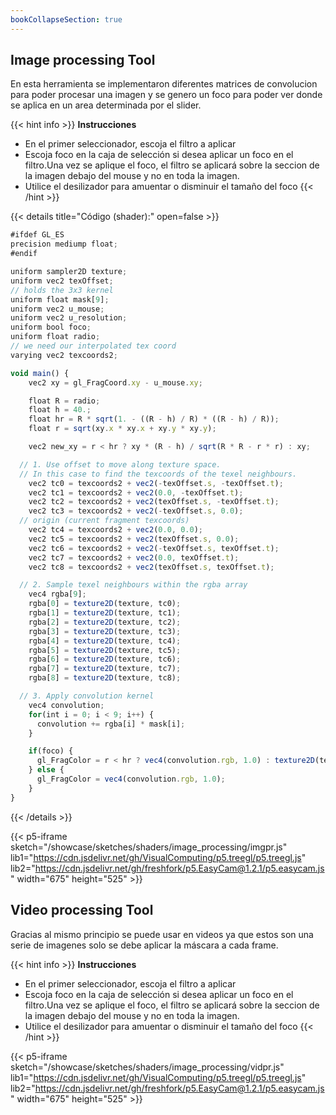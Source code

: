 ```yaml
---
bookCollapseSection: true
---
```

## Image processing Tool

En esta herramienta se implementaron diferentes matrices de convolucion para poder procesar una imagen y se genero un foco para poder ver donde se aplica en un area determinada por el slider.

{{< hint info >}} **Instrucciones** 
- En el primer seleccionador, escoja el filtro a aplicar
- Escoja foco en la caja de selección si desea aplicar un foco en el filtro.Una vez se aplique el foco, el filtro se aplicará sobre la seccion de la imagen debajo del mouse y no en toda la imagen.
- Utilice el desilizador para amuentar o disminuir el tamaño del foco
{{< /hint >}} 

{{< details title="Código (shader):" open=false >}}
```js
#ifdef GL_ES
precision mediump float;
#endif

uniform sampler2D texture;
uniform vec2 texOffset;
// holds the 3x3 kernel
uniform float mask[9];
uniform vec2 u_mouse;
uniform vec2 u_resolution;
uniform bool foco;
uniform float radio;
// we need our interpolated tex coord
varying vec2 texcoords2;

void main() {
    vec2 xy = gl_FragCoord.xy - u_mouse.xy;

    float R = radio;
    float h = 40.;
    float hr = R * sqrt(1. - ((R - h) / R) * ((R - h) / R));
    float r = sqrt(xy.x * xy.x + xy.y * xy.y);

    vec2 new_xy = r < hr ? xy * (R - h) / sqrt(R * R - r * r) : xy;

  // 1. Use offset to move along texture space.
  // In this case to find the texcoords of the texel neighbours.
    vec2 tc0 = texcoords2 + vec2(-texOffset.s, -texOffset.t);
    vec2 tc1 = texcoords2 + vec2(0.0, -texOffset.t);
    vec2 tc2 = texcoords2 + vec2(texOffset.s, -texOffset.t);
    vec2 tc3 = texcoords2 + vec2(-texOffset.s, 0.0);
  // origin (current fragment texcoords)
    vec2 tc4 = texcoords2 + vec2(0.0, 0.0);
    vec2 tc5 = texcoords2 + vec2(texOffset.s, 0.0);
    vec2 tc6 = texcoords2 + vec2(-texOffset.s, texOffset.t);
    vec2 tc7 = texcoords2 + vec2(0.0, texOffset.t);
    vec2 tc8 = texcoords2 + vec2(texOffset.s, texOffset.t);

  // 2. Sample texel neighbours within the rgba array
    vec4 rgba[9];
    rgba[0] = texture2D(texture, tc0);
    rgba[1] = texture2D(texture, tc1);
    rgba[2] = texture2D(texture, tc2);
    rgba[3] = texture2D(texture, tc3);
    rgba[4] = texture2D(texture, tc4);
    rgba[5] = texture2D(texture, tc5);
    rgba[6] = texture2D(texture, tc6);
    rgba[7] = texture2D(texture, tc7);
    rgba[8] = texture2D(texture, tc8);

  // 3. Apply convolution kernel
    vec4 convolution;
    for(int i = 0; i < 9; i++) {
      convolution += rgba[i] * mask[i];
    }

    if(foco) {
      gl_FragColor = r < hr ? vec4(convolution.rgb, 1.0) : texture2D(texture, texcoords2);
    } else {
      gl_FragColor = vec4(convolution.rgb, 1.0);
    }
}

```
{{< /details >}}

{{< p5-iframe sketch="/showcase/sketches/shaders/image_processing/imgpr.js" lib1="https://cdn.jsdelivr.net/gh/VisualComputing/p5.treegl/p5.treegl.js" lib2="https://cdn.jsdelivr.net/gh/freshfork/p5.EasyCam@1.2.1/p5.easycam.js" width="675" height="525" >}}


## Video processing Tool

Gracias al mismo principio se puede usar en videos ya que estos son una serie de imagenes solo se debe aplicar la máscara a cada frame.

{{< hint info >}} **Instrucciones** 
- En el primer seleccionador, escoja el filtro a aplicar
- Escoja foco en la caja de selección si desea aplicar un foco en el filtro.Una vez se aplique el foco, el filtro se aplicará sobre la seccion de la imagen debajo del mouse y no en toda la imagen.
- Utilice el desilizador para amuentar o disminuir el tamaño del foco
{{< /hint >}} 

{{< p5-iframe sketch="/showcase/sketches/shaders/image_processing/vidpr.js" lib1="https://cdn.jsdelivr.net/gh/VisualComputing/p5.treegl/p5.treegl.js" lib2="https://cdn.jsdelivr.net/gh/freshfork/p5.EasyCam@1.2.1/p5.easycam.js" width="675" height="525" >}}